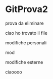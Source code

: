 # GitProva2

prova da eliminare




ciao ho trovato il file

modifiche personali


mod


modifiche esterne


ciaoooo
